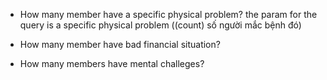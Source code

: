   - How many member have a specific physical problem? the param  for the query is a specific physical problem ((count) số người mắc bệnh đó)

- How many member have bad financial situation?

- How many members have mental challeges?
